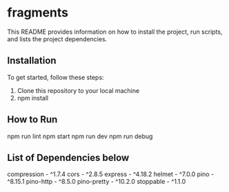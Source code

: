 # fragments

This README provides information on how to install the project, run scripts, and lists the project dependencies.

## Installation

To get started, follow these steps:

1. Clone this repository to your local machine
2. npm install

## How to Run

npm run lint
npm start
npm run dev
npm run debug

## List of Dependencies below

compression - ^1.7.4
cors - ^2.8.5
express - ^4.18.2
helmet - ^7.0.0
pino - ^8.15.1
pino-http - ^8.5.0
pino-pretty - ^10.2.0
stoppable - ^1.1.0

